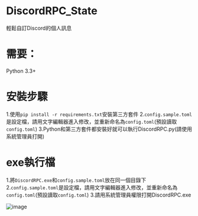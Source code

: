 # DiscordRPC_State
輕鬆自訂Discord的個人訊息

# 需要：
Python 3.3+

# 安裝步驟
1.使用`pip install -r requirements.txt`安裝第三方套件
2.`config.sample.toml`是設定檔，請用文字編輯器進入修改，並重新命名為`config.toml`(預設讀取`config.toml`)
3.Python和第三方套件都安裝好就可以執行DiscordRPC.py(請使用系統管理員打開)

# exe執行檔
1.將`DiscordRPC.exe`和`config.sample.toml`放在同一個目錄下
2.`config.sample.toml`是設定檔，請用文字編輯器進入修改，並重新命名為`config.toml`(預設讀取`config.toml`)
3.請用系統管理員權限打開DiscordRPC.exe

![image](screenshot.png)
